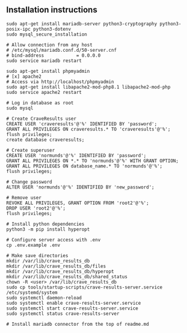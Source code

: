 ## Installation instructions

    sudo apt-get install mariadb-server python3-cryptography python3-posix-ipc python3-dotenv
    sudo mysql_secure_installation

    # Allow connection from any host
    # /etc/mysql/mariadb.conf.d/50-server.cnf
    # bind-address            = 0.0.0.0
    sudo service mariadb restart

    sudo apt-get install phpmyadmin
    # [x] apache2
    # Access via http://localhost/phpmyadmin
    sudo apt-get install libapache2-mod-php8.1 libapache2-mod-php
    sudo service apache2 restart

    # Log in database as root
    sudo mysql
    
    # Create CraveResults user
    CREATE USER 'craveresults'@'%' IDENTIFIED BY 'password';
    GRANT ALL PRIVILEGES ON craveresults.* TO 'craveresults'@'%';
    flush privileges;
    create database craveresults;

    # Create superuser
    CREATE USER 'normunds'@'%' IDENTIFIED BY 'password';
    GRANT ALL PRIVILEGES ON *.* TO 'normunds'@'%' WITH GRANT OPTION;
    GRANT ALL PRIVILEGES ON database_name.* TO 'normunds'@'%';
    flush privileges;

    # Change password
    ALTER USER 'normunds'@'%' IDENTIFIED BY 'new_password';

    # Remove user
    REVOKE ALL PRIVILEGES, GRANT OPTION FROM 'root2'@'%';
    DROP USER 'root2'@'%';
    flush privileges;

    # Install python dependencies
    python3 -m pip install hyperopt

    # Configure server access with .env
    cp .env.example .env

    # Make save directories
    mkdir /var/lib/crave_results_db
    mkdir /var/lib/crave_results_db/files
    mkdir /var/lib/crave_results_db/hyperopt
    mkdir /var/lib/crave_results_db/shared_status
    chown -R <user> /var/lib/crave_results_db
    sudo cp tools/startup-scripts/crave-results-server.service /etc/systemd/system
    sudo systemctl daemon-reload
    sudo systemctl enable crave-results-server.service
    sudo systemctl start crave-results-server.service
    sudo systemctl status crave-results-server

    # Install mariadb connector from the top of readme.md
